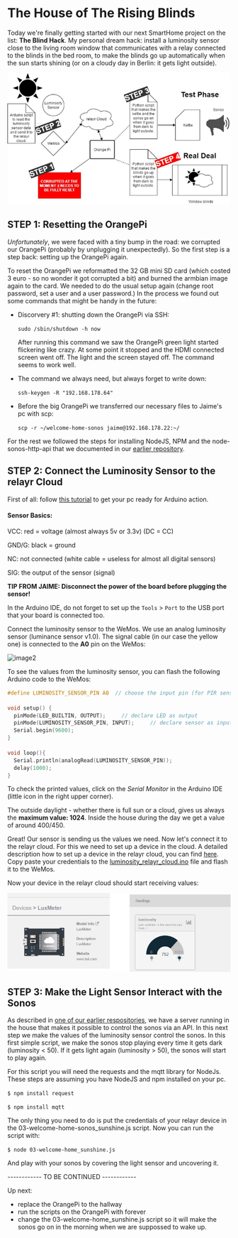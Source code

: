 # The House of The Rising Blinds

Today we're finally getting started with our next SmartHome project on the list: **The Blind Hack**. My personal dream hack: install a luminosity sensor close to the living room window that communicates with a relay connected to the blinds in the bed room, to make the blinds go up automatically when the sun starts shining (or on a cloudy day in Berlin: it gets light outside).

![image](https://github.com/Emelieh21/the-house-of-the-rising-blinds/blob/master/assets/risingblinds.jpg)

## STEP 1: Resetting the OrangePi

_Unfortunately_, we were faced with a tiny bump in the road: we corrupted our OrangePi (probably by unplugging it unexpectedly). So the first step is a step back: setting up the OrangePi again.

To reset the OrangePi we reformatted the 32 GB mini SD card (which costed 3 euro - so no wonder it got corrupted a bit)  and burned the armbian image again to the card. We needed to do the usual setup again (change root password, set a user and a user password.) In the process we found out some commands that might be handy in the future:

* Discorvery #1: shutting down the OrangePi via SSH:

  ``sudo /sbin/shutdown -h now``

  After running this command we saw the OrangePi green light started flickering like crazy. At some point it stopped and the HDMI connected screen went off.  The light and the screen stayed off. The command seems to work well.


* The command we always need, but always forget to write down:

  ```ssh-keygen -R "192.168.178.64"```


* Before the big OrangePi we transferred our necessary files to Jaime's pc with scp:

  ```scp -r ~/welcome-home-sonos jaime@192.168.178.22:~/```

For the rest we followed the steps for installing NodeJS, NPM and the node-sonos-http-api that we documented in our [earlier repository](https://github.com/chronoclast/sensational-sonos-sensor-synchronization/tree/master/orange-pi-setup).

## STEP 2: Connect the Luminosity Sensor to the relayr Cloud

First of all: follow [this tutorial](https://github.com/relayr/ESP8266_Arduino/) to get your pc ready for Arduino action.

#### Sensor Basics:

VCC:	red = voltage (almost always 5v or 3.3v) (DC = CC)

GND/G:	black = ground

NC:		not connected (white cable = useless for almost all digital sensors)

SIG: 	the output of the sensor (signal)

**TIP FROM JAIME: Disconnect the power of the board before plugging the sensor!**

In the Arduino IDE, do not forget to set up the `Tools` > `Port` to the USB port that your board is connected too. 

Connect the luminosity sensor to the WeMos. We use an analog luminosity sensor (luminance sensor v1.0). The signal cable (in our case the yellow one) is connected to the **A0** pin on the WeMos:

![image2](https://github.com/Emelieh21/the-house-of-the-rising-blinds/blob/master/assets/wemos_sensor_3jpg.jpg)

To see the values from the luminosity sensor, you can flash the following Arduino code to the WeMos:

```C
#define LUMINOSITY_SENSOR_PIN A0  // choose the input pin (for PIR sensor)

void setup() {
  pinMode(LED_BUILTIN, OUTPUT);     // declare LED as output
  pinMode(LUMINOSITY_SENSOR_PIN, INPUT);     // declare sensor as input
  Serial.begin(9600);
}
 
void loop(){
  Serial.println(analogRead(LUMINOSITY_SENSOR_PIN));
  delay(1000);
}
```

To check the printed values, click on the _Serial Monitor_ in the Arduino IDE (little icon in the right upper corner).

The outside daylight - whether there is full sun or a cloud, gives us always the **maximum value: 1024**. Inside the house during the day we get a value of around 400/450.

Great! Our sensor is sending us the values we need. Now let's connect it to the relayr cloud. For this we need to set up a device in the cloud. A detailed description how to set up a device in the relayr cloud, you can find [here](https://github.com/Emelieh21/brand-new-kettle-hack/blob/master/setup_devices_relayr_cloud.md). Copy paste your credentials to the [luminosity_relayr_cloud.ino](D:\SundayFunday\luminosity_relayr_cloud.ino) file and flash it to the WeMos.

Now your device in the relayr cloud should start receiving values:

![image2](https://github.com/Emelieh21/the-house-of-the-rising-blinds/blob/master/assets/cloud.jpg)

## STEP 3: Make the Light Sensor Interact with the Sonos

As described in [one of our earlier respositories](https://github.com/chronoclast/sensational-sonos-sensor-synchronization), we have a server running in the house that makes it possible to control the sonos via an API. In this next step we make the values of the luminosity sensor control the sonos. In this first simple script, we make the sonos stop playing every time it gets dark (luminosity < 50). If it gets light again (luminosity > 50), the sonos will start to play again.

For this script you will need the requests and the mqtt library for NodeJs. These steps are assuming you have NodeJS and npm installed on your pc.

```$ npm install request```

```$ npm install mqtt```

The only thing you need to do is put the credentials of your relayr device in the 03-welcome-home-sonos_sunshine.js script. Now you can run the script with:

```$ node 03-welcome-home_sunshine.js```

And play with your sonos by covering the light sensor and uncovering it.



------------ TO BE CONTINUED ------------

Up next: 

* replace the OrangePi to the hallway
* run the scripts on the OrangePi with forever
* change the 03-welcome-home_sunshine.js script so it will make the sonos go on in the morning when we are suppossed to wake up. 
